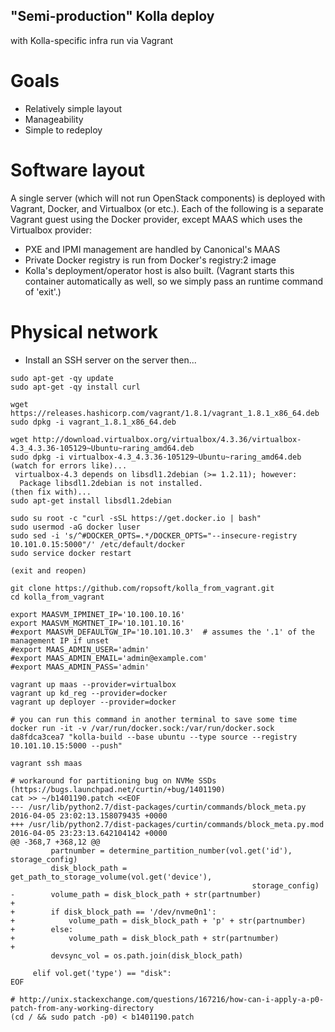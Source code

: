 ## "Semi-production" Kolla deploy
with Kolla-specific infra run via Vagrant

# Goals
 - Relatively simple layout
 - Manageability
 - Simple to redeploy

# Software layout
A single server (which will not run OpenStack components) is deployed with Vagrant, Docker, and Virtualbox (or etc.). Each of the following is a separate Vagrant guest using the Docker provider, except MAAS which uses the Virtualbox provider:
 - PXE and IPMI management are handled by Canonical's MAAS
 - Private Docker registry is run from Docker's registry:2 image
 - Kolla's deployment/operator host is also built. (Vagrant starts this container automatically as well, so we simply pass an runtime command of 'exit'.)


# Physical network




 - Install an SSH server on the server then...
```
sudo apt-get -qy update
sudo apt-get -qy install curl

wget https://releases.hashicorp.com/vagrant/1.8.1/vagrant_1.8.1_x86_64.deb
sudo dpkg -i vagrant_1.8.1_x86_64.deb

wget http://download.virtualbox.org/virtualbox/4.3.36/virtualbox-4.3_4.3.36-105129~Ubuntu~raring_amd64.deb
sudo dpkg -i virtualbox-4.3_4.3.36-105129~Ubuntu~raring_amd64.deb
(watch for errors like)...
 virtualbox-4.3 depends on libsdl1.2debian (>= 1.2.11); however:
  Package libsdl1.2debian is not installed.
(then fix with)...
sudo apt-get install libsdl1.2debian

sudo su root -c "curl -sSL https://get.docker.io | bash"
sudo usermod -aG docker luser
sudo sed -i 's/^#DOCKER_OPTS=.*/DOCKER_OPTS="--insecure-registry 10.101.0.15:5000"/' /etc/default/docker
sudo service docker restart

(exit and reopen)

git clone https://github.com/ropsoft/kolla_from_vagrant.git
cd kolla_from_vagrant

export MAASVM_IPMINET_IP='10.100.10.16'
export MAASVM_MGMTNET_IP='10.101.10.16'
#export MAASVM_DEFAULTGW_IP='10.101.10.3'  # assumes the '.1' of the management IP if unset
#export MAAS_ADMIN_USER='admin'
#export MAAS_ADMIN_EMAIL='admin@example.com'
#export MAAS_ADMIN_PASS='admin'

vagrant up maas --provider=virtualbox
vagrant up kd_reg --provider=docker
vagrant up deployer --provider=docker

# you can run this command in another terminal to save some time
docker run -it -v /var/run/docker.sock:/var/run/docker.sock da8fdca3cea7 "kolla-build --base ubuntu --type source --registry 10.101.10.15:5000 --push"

vagrant ssh maas

# workaround for partitioning bug on NVMe SSDs (https://bugs.launchpad.net/curtin/+bug/1401190)
cat >> ~/b1401190.patch <<EOF
--- /usr/lib/python2.7/dist-packages/curtin/commands/block_meta.py      2016-04-05 23:02:13.158079435 +0000
+++ /usr/lib/python2.7/dist-packages/curtin/commands/block_meta.py.mod  2016-04-05 23:23:13.642104142 +0000
@@ -368,7 +368,12 @@
         partnumber = determine_partition_number(vol.get('id'), storage_config)
         disk_block_path = get_path_to_storage_volume(vol.get('device'),
                                                      storage_config)
-        volume_path = disk_block_path + str(partnumber)
+
+        if disk_block_path == '/dev/nvme0n1':
+            volume_path = disk_block_path + 'p' + str(partnumber)
+        else:
+            volume_path = disk_block_path + str(partnumber)
+
         devsync_vol = os.path.join(disk_block_path)

     elif vol.get('type') == "disk":
EOF

# http://unix.stackexchange.com/questions/167216/how-can-i-apply-a-p0-patch-from-any-working-directory
(cd / && sudo patch -p0) < b1401190.patch


```
